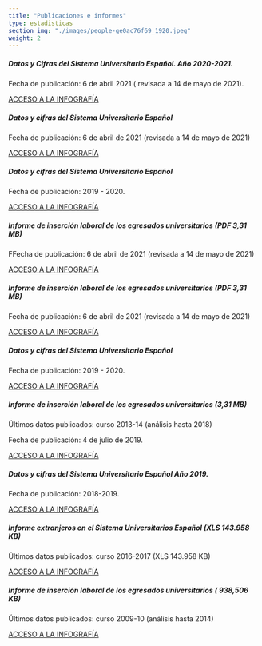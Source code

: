 ```yaml
---
title: "Publicaciones e informes"
type: estadisticas
section_img: "./images/people-ge0ac76f69_1920.jpeg"
weight: 2
---
```



<section>
	<article id="content_text">
		<div class="container container-xl">
			<div class="row">
				<div class="col-lg-12 box">
					<div class="mb-120 cards_infografia">   
						<div class="row">
							<div class="col-lg-5 info_prev_card"> <!-- la primera carta -->
								<div class="card">
									<div class="card-body">
										<div class="cukarda_red"></div>
										<h5 class="card-title">Datos y Cifras del Sistema Universitario Español. Año 2020-2021.</h5>
										<div class="content">
											<div class="text">
												<p class="text">Fecha de publicación: 6 de abril 2021 ( revisada a 14 de mayo de 2021).</p>
											</div>                                
										</div>
										<div class="col-12 box_buttons">
											<a href="{{<siteurl>}}documentos/PDF/estadisticas/Datos_y_Cifras_2020-21.pdf" target="_blank" class="btn btn_outline_blue">
												ACCESO A LA INFOGRAFÍA 
												<i class="icon far fa-images"></i>
												<i class="hover_icon far fa-images"></i>
											</a>
										</div>
									</div>
								</div>
							</div> <!-- el final de la primera carta -->
							<div class="col-lg-5 info_prev_card"> <!-- la segunda carta -->
								<div class="card">
									<div class="card-body">
										<h5 class="card-title">Datos y cifras del Sistema Universitario Español </h5>
										<div class="content">
											<div class="text">
												<p class="text">Fecha de publicación: 6 de abril de 2021 (revisada a 14 de mayo de 2021)</p>
											</div>                                
										</div>
										<div class="col-12 box_buttons">
											<a href="{{<siteurl>}}documentos/PDF/estadisticas/INFORME_INSERCION_2013_14.pdf" target="_blank" class="btn btn_outline_blue">
												ACCESO A LA INFOGRAFÍA 
												<i class="icon far fa-images"></i>
												<i class="hover_icon far fa-images"></i>
											</a>
										</div>
									</div>
								</div>
							</div> <!-- el final de la segunda carta -->
							<div class="col-lg-5 info_prev_card"> <!-- la tercera carta  -->
								<div class="card">
									<div class="card-body">
										<h5 class="card-title">Datos y cifras del Sistema Universitario Español </h5>
										<div class="content">
											<div>
												<p class="text">Fecha de publicación: 2019 - 2020.</p>
											</div>                                
										</div>
										<div class="col-12 box_buttons">
											<a href="{{<siteurl>}}documentos/PDF/estadisticas/Informe_Datos_Cifras_Sistema_Universitario_Espanol_2019-2020.pdf" class="btn btn_outline_blue" target="_blank">
												ACCESO A LA INFOGRAFÍA 
												<i class="icon far fa-images"></i>
												<i class="hover_icon far fa-images"></i>
											</a>
										</div>
									</div>
								</div>
							</div>
							<div class="col-lg-5 info_prev_card"> <!-- la cuarta carta  -->
								<div class="card">
									<div class="card-body">
										<h5 class="card-title">Informe de inserción laboral de los egresados universitarios (PDF 3,31 MB)</h5>
										<div class="content">
											<div>
												<p class="text">FFecha de publicación: 6 de abril de 2021 (revisada a 14 de mayo de 2021)</p>
											</div>                                
										</div>
										<div class="col-12 box_buttons">
											<a href="{{<siteurl>}}documentos/PDF/estadisticas/INFORME_INSERCION_2013_14.pdf" target="_blank" class="btn btn_outline_blue">
												ACCESO A LA INFOGRAFÍA 
												<i class="icon far fa-images"></i>
												<i class="hover_icon far fa-images"></i>
											</a>
										</div>
									</div>
								</div>
							</div>
							<div class="col-lg-5 info_prev_card"> <!-- la quinta carta  -->
								<div class="card">
									<div class="card-body">
										<h5 class="card-title">Informe de inserción laboral de los egresados universitarios (PDF 3,31 MB)</h5>
										<div class="content">
											<div>
												<p class="text">Fecha de publicación: 6 de abril de 2021 (revisada a 14 de mayo de 2021)</p>
											</div>                                
										</div>
										<div class="col-12 box_buttons">
											<a href="{{<siteurl>}}documentos/PDF/estadisticas/INFORME_INSERCION_2013_14.pdf" target="_blank" class="btn btn_outline_blue">
												ACCESO A LA INFOGRAFÍA 
												<i class="icon far fa-images"></i>
												<i class="hover_icon far fa-images"></i>
											</a>
										</div>
									</div>
								</div>
							</div>
							<div class="col-lg-5 info_prev_card"> <!-- la sexta carta -->
								<div class="card">
									<div class="card-body">
										<h5 class="card-title">Datos y cifras del Sistema Universitario Español </h5>
										<div class="content">
											<div>
												<p class="text">Fecha de publicación: 2019 - 2020.</p>
											</div>                                
										</div>
										<div class="col-12 box_buttons">
											<a href="{{<siteurl>}}documentos/PDF/estadisticas/Informe_Datos_Cifras_Sistema_Universitario_Espanol_2019-2020.pdf" target="_blank" class="btn btn_outline_blue">
												ACCESO A LA INFOGRAFÍA 
												<i class="icon far fa-images"></i>
												<i class="hover_icon far fa-images"></i>
											</a>
										</div>
									</div>
								</div>
							</div>
							<div class="col-lg-5 info_prev_card"> <!-- la septima carta -->
								<div class="card">
									<div class="card-body">
										<h5 class="card-title">Informe de inserción laboral de los egresados universitarios (3,31 MB)</h5>
										<div class="content">
											<div>
												<p class="text">Últimos datos publicados: curso 2013-14 (análisis hasta 2018) </p>
												<p class="text">Fecha de publicación: 4 de julio de 2019.
												</p>
											</div>                                
										</div>
										<div class="col-12 box_buttons">
											<a href="{{<siteurl>}}documentos/PDF/estadisticas/INFORME_INSERCION_2013_14.pdf" target="_blank" class="btn btn_outline_blue">
												ACCESO A LA INFOGRAFÍA 
												<i class="icon far fa-images"></i>
												<i class="hover_icon far fa-images"></i>
											</a>
										</div>
									</div>
								</div>
							</div>
							<div class="col-lg-5 info_prev_card"> <!-- la octava carta -->
								<div class="card">
									<div class="card-body">
										<h5 class="card-title">Datos y cifras del Sistema Universitario Español  Año 2019.</h5>
										<div class="content">
											<div>
												<p class="text">Fecha de publicación: 2018-2019. 
												</p>
											</div>                                 
										</div>
										<div class="col-12 box_buttons">
											<a href="{{<siteurl>}}documentos/PDF/estadisticas/datos-y-cifras-sue-2018-19.pdf" target="_blank" class="btn btn_outline_blue">
												ACCESO A LA INFOGRAFÍA
												<i class="icon far fa-images"></i>
												<i class="hover_icon far fa-images"></i>
											</a>
										</div>
									</div>
								</div>
							</div>
							<div class="col-lg-5 info_prev_card"> <!-- la octava carta -->
								<div class="card">
									<div class="card-body">
										<h5 class="card-title">Informe extranjeros en el Sistema Universitarios Español (XLS 143.958 KB)</h5>
										<div class="content">
											<div>
												<p class="text">Últimos datos publicados: curso 2016-2017 (XLS 143.958 KB)
												</p>
											</div>                                 
										</div>
										<div class="col-12 box_buttons">
											<a href="{{<siteurl>}}documentos/excel/estadisticas/informe-extranjeros-2016.xlsx" target="_blank" class="btn btn_outline_blue">
												ACCESO A LA INFOGRAFÍA
												<i class="icon far fa-images"></i>
												<i class="hover_icon far fa-images"></i>
											</a>
										</div>
									</div>
								</div>
							</div>
							<div class="col-lg-5 info_prev_card"> <!-- la octava carta -->
								<div class="card">
									<div class="card-body">
										<h5 class="card-title">Informe de inserción laboral de los egresados universitarios ( 938,506 KB)</h5>
										<div class="content">
											<div>
												<p class="text">Últimos datos publicados: curso 2009-10 (análisis hasta 2014)
												</p>
											</div>                                 
										</div>
										<div class="col-12 box_buttons">
											<a href="{{<siteurl>}}documentos/PDF/estadisticas/insercion-laboral-egresados-universitarios-.pdf" target="_blank" class="btn btn_outline_blue">
												ACCESO A LA INFOGRAFÍA
												<i class="icon far fa-images"></i>
												<i class="hover_icon far fa-images"></i>
											</a>
										</div>
									</div>
								</div>
							</div>
						</div>
					</div>
				</div>
			</div>
		</div>
	</article>
</section>